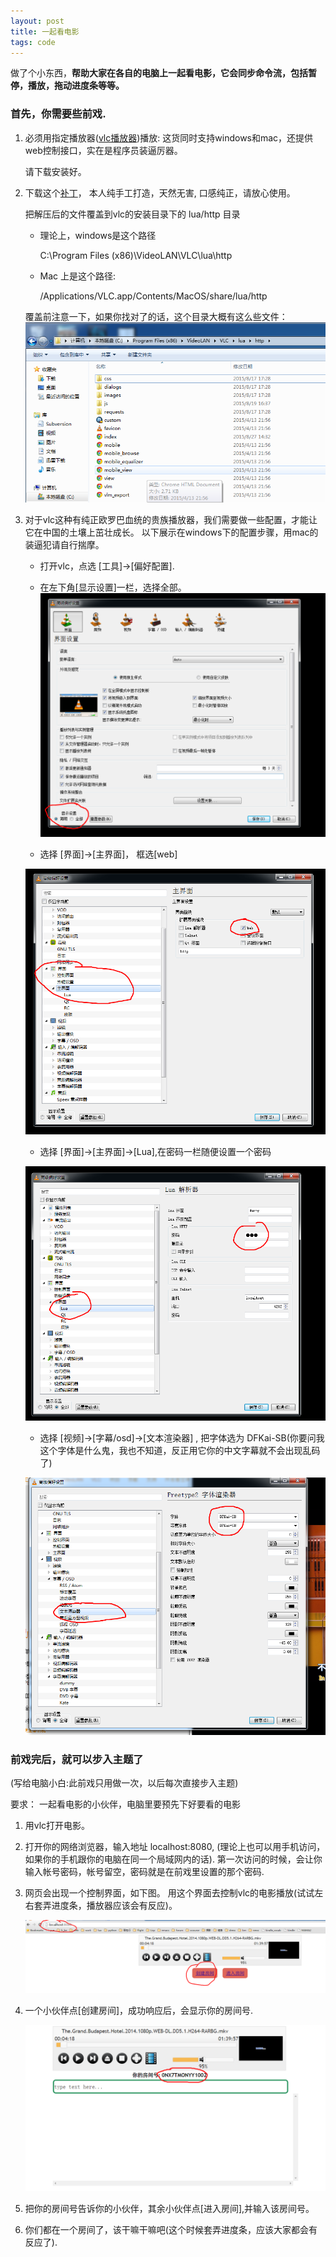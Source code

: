 ```yaml
---
layout: post
title: 一起看电影
tags: code
---
```


做了个小东西，**帮助大家在各自的电脑上一起看电影，它会同步命令流，包括暂停，播放，拖动进度条等等。**

### 首先，你需要些前戏.

1. 必须用指定播放器([vlc播放器](http://www.videolan.org/vlc/))播放: 这货同时支持windows和mac，还提供web控制接口，实在是程序员装逼厉器。

   请下载安装好。

2. 下载这个[补丁](/downloads/vlc.zip)， 本人纯手工打造，天然无害, 口感纯正，请放心使用。

   把解压后的文件覆盖到vlc的安装目录下的 lua/http 目录

   - 理论上，windows是这个路径

        C:\Program Files (x86)\VideoLAN\VLC\lua\http

   - Mac 上是这个路径:
 
        /Applications/VLC.app/Contents/MacOS/share/lua/http

   覆盖前注意一下，如果你找对了的话，这个目录大概有这么些文件：
   ![](/images/yue_0.png)

    
3. 对于vlc这种有纯正欧罗巴血统的贵族播放器，我们需要做一些配置，才能让它在中国的土壤上茁壮成长。 以下展示在windows下的配置步骤，用mac的装逼犯请自行揣摩。

   - 打开vlc，点选 [工具]->[偏好配置].

   - 在左下角[显示设置]一栏，选择全部。
   ![](/images/yue_1.png)

   - 选择 [界面]->[主界面]， 框选[web]

    ![](/images/yue_2.png)

   - 选择 [界面]->[主界面]->[Lua],在密码一栏随便设置一个密码

   ![](/images/yue_3.png)

   - 选择 [视频]->[字幕/osd]->[文本渲染器] , 把字体选为 DFKai-SB(你要问我这个字体是什么鬼，我也不知道，反正用它你的中文字幕就不会出现乱码了)

    ![](/images/yue_4.png)

### 前戏完后，就可以步入主题了

(写给电脑小白:此前戏只用做一次，以后每次直接步入主题)

要求： 一起看电影的小伙伴，电脑里要预先下好要看的电影

1. 用vlc打开电影。

2. 打开你的网络浏览器，输入地址 localhost:8080, (理论上也可以用手机访问，如果你的手机跟你的电脑在同一个局域网内的话). 第一次访问的时候，会让你输入帐号密码，帐号留空，密码就是在前戏里设置的那个密码.

3. 网页会出现一个控制界面，如下图。 用这个界面去控制vlc的电影播放(试试左右套弄进度条，播放器应该会有反应)。

    ![](/images/yue_5.png)

4. 一个小伙伴点[创建房间]，成功响应后，会显示你的房间号.
  
    ![](/images/yue_6.png)

5.  把你的房间号告诉你的小伙伴，其余小伙伴点[进入房间],并输入该房间号。

6. 你们都在一个房间了，该干嘛干嘛吧(这个时候套弄进度条，应该大家都会有反应了).


